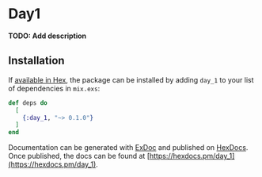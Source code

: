 # Day1

**TODO: Add description**

## Installation

If [available in Hex](https://hex.pm/docs/publish), the package can be installed
by adding `day_1` to your list of dependencies in `mix.exs`:

```elixir
def deps do
  [
    {:day_1, "~> 0.1.0"}
  ]
end
```

Documentation can be generated with [ExDoc](https://github.com/elixir-lang/ex_doc)
and published on [HexDocs](https://hexdocs.pm). Once published, the docs can
be found at [https://hexdocs.pm/day_1](https://hexdocs.pm/day_1).

